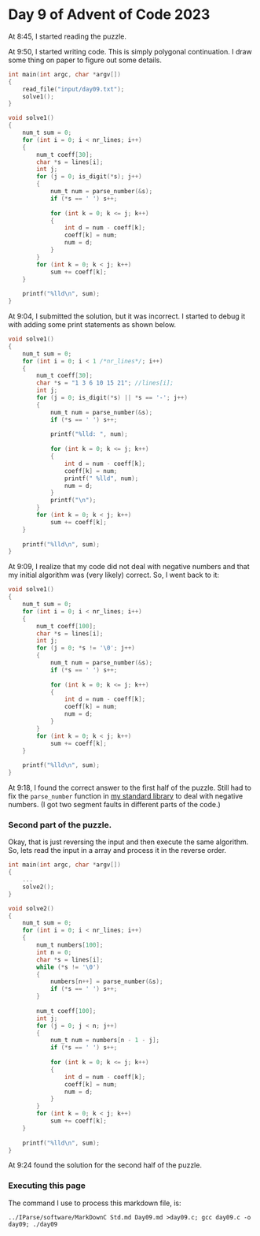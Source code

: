 # Day 9 of Advent of Code 2023


At 8:45, I started reading the puzzle. 

At 9:50, I started writing code. This is simply polygonal continuation.
I draw some thing on paper to figure out some details.

```c
int main(int argc, char *argv[])
{
	read_file("input/day09.txt");
	solve1();
}

void solve1()
{
	num_t sum = 0;
	for (int i = 0; i < nr_lines; i++)
	{
		num_t coeff[30];
		char *s = lines[i];
		int j;
		for (j = 0; is_digit(*s); j++)
		{
			num_t num = parse_number(&s);
			if (*s == ' ') s++;
			
			for (int k = 0; k <= j; k++)
			{
				int d = num - coeff[k];
				coeff[k] = num;
				num = d;
			}
		}
		for (int k = 0; k < j; k++)
			sum += coeff[k];
	}
	
	printf("%lld\n", sum);
}
```

At 9:04, I submitted the solution, but it was incorrect. I started to
debug it with adding some print statements as shown below.

```c
void solve1()
{
	num_t sum = 0;
	for (int i = 0; i < 1 /*nr_lines*/; i++)
	{
		num_t coeff[30];
		char *s = "1 3 6 10 15 21"; //lines[i];
		int j;
		for (j = 0; is_digit(*s) || *s == '-'; j++)
		{
			num_t num = parse_number(&s);
			if (*s == ' ') s++;
			
			printf("%lld: ", num);
			
			for (int k = 0; k <= j; k++)
			{
				int d = num - coeff[k];
				coeff[k] = num;
				printf(" %lld", num);
				num = d;
			}
			printf("\n");
		}
		for (int k = 0; k < j; k++)
			sum += coeff[k];
	}
	
	printf("%lld\n", sum);
}
```

At 9:09, I realize that my code did not deal with negative numbers
and that my initial algorithm was (very likely) correct. So, I went
back to it:

```c
void solve1()
{
	num_t sum = 0;
	for (int i = 0; i < nr_lines; i++)
	{
		num_t coeff[100];
		char *s = lines[i];
		int j;
		for (j = 0; *s != '\0'; j++)
		{
			num_t num = parse_number(&s);
			if (*s == ' ') s++;
			
			for (int k = 0; k <= j; k++)
			{
				int d = num - coeff[k];
				coeff[k] = num;
				num = d;
			}
		}
		for (int k = 0; k < j; k++)
			sum += coeff[k];
	}
	
	printf("%lld\n", sum);
}
```

At 9:18, I found the correct answer to the first half of the puzzle.
Still had to fix the `parse_number` function in [my standard library](Std.md)
to deal with negative numbers. (I got two segment faults in different parts
of the code.)

### Second part of the puzzle.

Okay, that is just reversing the input and then execute the same algorithm.
So, lets read the input in a array and process it in the reverse order.

```c
int main(int argc, char *argv[])
{
    ...
	solve2();
}

void solve2()
{
	num_t sum = 0;
	for (int i = 0; i < nr_lines; i++)
	{
		num_t numbers[100];
		int n = 0;
		char *s = lines[i];
		while (*s != '\0')
		{
			numbers[n++] = parse_number(&s);
			if (*s == ' ') s++;
		}
		
		num_t coeff[100];
		int j;
		for (j = 0; j < n; j++)
		{
			num_t num = numbers[n - 1 - j];
			if (*s == ' ') s++;
			
			for (int k = 0; k <= j; k++)
			{
				int d = num - coeff[k];
				coeff[k] = num;
				num = d;
			}
		}
		for (int k = 0; k < j; k++)
			sum += coeff[k];
	}
	
	printf("%lld\n", sum);
}
```

At 9:24 found the solution for the second half of the puzzle.

	
### Executing this page

The command I use to process this markdown file, is:
```
../IParse/software/MarkDownC Std.md Day09.md >day09.c; gcc day09.c -o day09; ./day09
```

